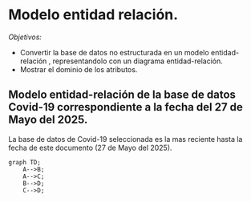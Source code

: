 # Modelo entidad relación. 

_*Objetivos:*_
- Convertir la base de datos no estructurada en un modelo entidad-relación , representandolo con un diagrama entidad-relación.
- Mostrar el dominio de los atributos.

## Modelo entidad-relación de la base de datos Covid-19 correspondiente a la fecha del 27 de Mayo del 2025. 
La base de datos de Covid-19 seleccionada es la mas reciente hasta la fecha de este documento (27 de Mayo del 2025). 

```mermaid
graph TD;
    A-->B;
    A-->C;
    B-->D;
    C-->D;
```
